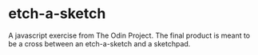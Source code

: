 # etch-a-sketch
A javascript exercise from The Odin Project. The final product is meant to be a cross between an etch-a-sketch and a sketchpad.
